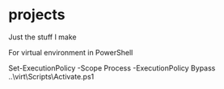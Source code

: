 # projects
Just the stuff I make

For virtual environment in PowerShell

Set-ExecutionPolicy -Scope Process -ExecutionPolicy Bypass
..\virt\Scripts\Activate.ps1


